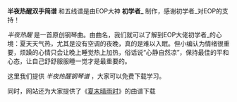 

**半夜热醒双手简谱** 和五线谱是由EOP大神 **初学者_** 制作，感谢初学者_对EOP的支持！

_半夜热醒_
是一首原创钢琴曲。由曲名，我们就可以了解到EOP大佬初学者_的心境：夏天天气热，尤其是没有空调的夜晚，真的是难以入眠。但小编认为情绪很重要，烦躁的心情只会让晚上睡觉热上加热，俗话说“心静自然凉”，保持最佳的平和心态，让自己舒舒服服睡一觉才是最重要的。

这里我们提供 _半夜热醒钢琴谱_ ，大家可以免费下载学习。

同时，网站还为大家提供了《[夏末晴雨时](Music-9551-夏末晴雨时-初学者_.html "夏末晴雨时")》的曲谱下载


